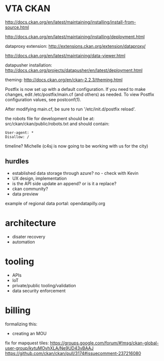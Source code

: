 # VTA CKAN



http://docs.ckan.org/en/latest/maintaining/installing/install-from-source.html

http://docs.ckan.org/en/latest/maintaining/installing/deployment.html


dataproxy extension:
http://extensions.ckan.org/extension/dataproxy/


http://docs.ckan.org/en/latest/maintaining/data-viewer.html

datapusher installation:
http://docs.ckan.org/projects/datapusher/en/latest/deployment.html

theming:
http://docs.ckan.org/en/ckan-2.2.3/theming.html



Postfix is now set up with a default configuration.  If you need to make
changes, edit
/etc/postfix/main.cf (and others) as needed.  To view Postfix configuration
values, see postconf(1).

After modifying main.cf, be sure to run '/etc/init.d/postfix reload'.


the robots file for development should be at:
src/ckan/ckan/public/robots.txt
and should contain:

    User-agent: *
    Disallow: /


timeline?
Michelle (c4sj is now going to be working with us for the city)




hurdles
------------
 - established data storage through azure? no - check with Kevin
 - UX design, implementation
 - is the API side update an append? or is it a replace?
 - ckan community?
 - data preview






example of regional data portal: opendatapilly.org



# architecture
 - disater recovery
 - automation

# tooling
 - APIs
 - IoT
 - private/public tooling/validation
 - data security enforcement
 
# billing


formalizing this:
- creating an MOU


fix for mapquest tiles:
https://groups.google.com/forum/#!msg/ckan-global-user-group/kytuMOvhXLA/Ne9UD43vBAAJ
https://github.com/ckan/ckan/pull/3174#issuecomment-237216080